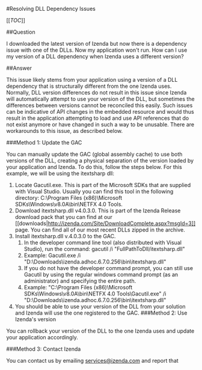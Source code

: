 #Resolving DLL Dependency Issues

[[_TOC_]]

##Question

I downloaded the latest version of Izenda but now there is a dependency issue with one of the DLLs. Now my application won't run. How can I use my version of a DLL dependency when Izenda uses a different version?

##Answer

This issue likely stems from your application using a version of a DLL dependency that is structurally different from the one Izenda uses. Normally, DLL version differences do not result in this issue since Izenda will automatically attempt to use your version of the DLL, but sometimes the differences between versions cannot be reconciled this easily. Such issues can be indicative of API changes in the embedded resource and would thus result in the application attempting to load and use API references that do not exist anymore or have changed in such a way to be unusable. There are workarounds to this issue, as described below.

###Method 1: Update the GAC

You can manually update the GAC (global assembly cache) to use both versions of the DLL, creating a physical separation of the version loaded by your application and Izenda. To do this, follow the steps below. For this example, we will be using the itextsharp dll:

1. Locate Gacutil.exe. This is part of the Microsoft SDKs that are supplied with Visual Studio. Usually you can find this tool in the following directory: C:\Program Files (x86)\Microsoft SDKs\Windows\v8.0A\bin\NETFX 4.0 Tools.
2. Download itextsharp.dll v4.0.3.0. This is part of the Izenda Release download pack that you can find at our [[downloads|http://izenda.com/Site/DownloadComplete.aspx?msgId=3]] page. You can find all of our most recent DLLs zipped in the archive.
3. Install itextsharp.dll v.4.0.3.0 to the GAC. 
    1. In the developer command line tool (also distributed with Visual Studio), run the command: gacutil /i "FullPathToDll/itextsharp.dll"
    2. Example: Gacutil.exe /i "D:\Downloads\izenda.adhoc.6.7.0.256\bin\itextsharp.dll"
    3. If you do not have the developer command prompt, you can still use Gacutil by using the regular windows command prompt (as an administrator) and specifying the entire path.
    4. Example: "C:\Program Files (x86)\Microsoft SDKs\Windows\v8.0A\bin\NETFX 4.0 Tools\Gacutil.exe" /i "D:\Downloads\izenda.adhoc.6.7.0.256\bin\itextsharp.dll"
4. You should be able to use your version of the DLL from your solution and Izenda will use the one registered to the GAC.
###Method 2: Use Izenda's version

You can rollback your version of the DLL to the one Izenda uses and update your application accordingly.

###Method 3: Contact Izenda

You can contact us by emailing services@izenda.com and report that 